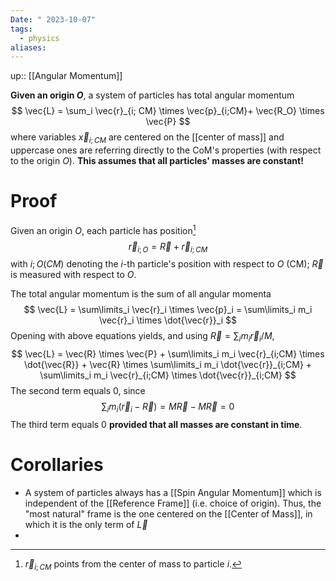 ```yaml
---
Date: " 2023-10-07"
tags:
  - physics
aliases:
---
```

up:: [[Angular Momentum]]

**Given an origin $O$**, a system of particles has total angular momentum
$$
\vec{L} = \sum_i \vec{r}_{i; CM} \times \vec{p}_{i;CM}+ \vec{R_O} \times \vec{P}
$$
where variables $\vec{x}_{i; CM}$ are centered on the [[center of mass]] and uppercase ones are referring directly to the CoM's properties (with respect to the origin $O$). **This assumes that all particles' masses are constant!**

# Proof
Given an origin $O$, each particle has position[^1]
$$
\vec{r}_{i; O} = \vec{R} + \vec{r}_{i; CM}
$$
with $i;O (CM)$ denoting the $i$-th particle's position with respect to $O$ (CM); $\vec{R}$ is measured with respect to $O$.

The total angular momentum is the sum of all angular momenta
$$
\vec{L} = \sum\limits_i \vec{r}_i \times \vec{p}_i = \sum\limits_i m_i \vec{r}_i \times \dot{\vec{r}}_i
$$
Opening with above equations yields, and using $\vec{R} = \sum_i m_i \vec{r}_i / M$,
$$
\vec{L} = \vec{R} \times \vec{P} + \sum\limits_i m_i \vec{r}_{i;CM} \times \dot{\vec{R}}  + \vec{R} \times \sum\limits_i m_i \dot{\vec{r}}_{i;CM} + \sum\limits_i m_i \vec{r}_{i;CM} \times \dot{\vec{r}}_{i;CM}
$$
The second term equals $0$, since
$$
\sum_i m_i (\vec{r}_i - \vec{R}) = M\vec{R} - M \vec{R} = 0
$$
The third term equals $0$ **provided that all masses are constant in time**.

# Corollaries
- A system of particles always has a [[Spin Angular Momentum]] which is independent of the [[Reference Frame]] (i.e. choice of origin). Thus, the "most natural" frame is the one centered on the [[Center of Mass]], in which it is the only term of $\vec{L}$
- 


[^1]: $\vec{r}_{i; CM}$ points from the center of mass to particle $i$.